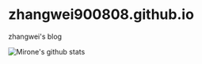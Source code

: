 # zhangwei900808.github.io
zhangwei's blog

![Mirone's github stats](https://github-readme-stats.vercel.app/api?username=Saul-Mirone&show_icons=true&theme=nord)
